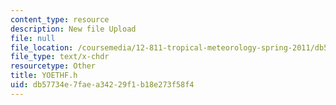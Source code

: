```yaml
---
content_type: resource
description: New file Upload
file: null
file_location: /coursemedia/12-811-tropical-meteorology-spring-2011/db57734e7faea34229f1b18e273f58f4_YOETHF.h
file_type: text/x-chdr
resourcetype: Other
title: YOETHF.h
uid: db57734e-7fae-a342-29f1-b18e273f58f4
---
```

